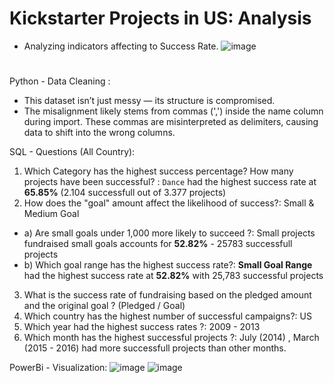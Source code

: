 # Kickstarter Projects in US: Analysis
- Analyzing indicators affecting to Success Rate.
![image](https://github.com/user-attachments/assets/0ba7006c-be14-4c12-8bf0-0a4aa2f02f55)
# 
Python - Data Cleaning :
- This dataset isn’t just messy — its structure is compromised.
- The misalignment likely stems from commas (',') inside the name column during import. These commas are misinterpreted as delimiters, causing data to shift into the wrong columns.

SQL - Questions (All Country):
1.  Which Category has the highest success percentage? How many projects have been successful? : `Dance` had the highest success rate at **65.85%** (2.104 successfull out of 3.377 projects)
2. How does the "goal" amount affect the likelihood of success?: Small & Medium Goal
 - a) Are small goals under 1,000 more likely to succeed ?: Small projects fundraised small goals accounts for **52.82%** - 25783 successfull projects
 - b) Which goal range has the highest success rate?: **Small Goal Range** had the highest success rate at **52.82%** with 25,783 successful projects
3. What is the success rate of fundraising based on the pledged amount and the original goal ? (Pledged / Goal)
4. Which country has the highest number of successful campaigns?: US
5. Which year had the highest success rates ?: 2009 - 2013
6. Which month has the highest successful projects ?: July (2014) , March (2015 - 2016) had more successfull projects than other months.


PowerBi - Visualization:
![image](https://github.com/user-attachments/assets/2526316d-f6c3-410d-8210-225b78a1122c)
![image](https://github.com/user-attachments/assets/cfada89c-87b9-427f-8466-34d4b1a61205)


